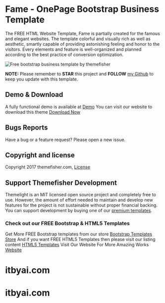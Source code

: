 # Fame - OnePage Bootstrap Business Template

The FREE HTML Website Template, Fame is partially created for the famous and elegant websites. The template colorful and visually rich as well as aesthetic, smartly capable of providing astonishing feeling and honor to the visitors. Every elements and feature is well-organized and planned according to the best practice of conversion optimization.

<img src="https://cloud.githubusercontent.com/assets/10640964/24956470/99336e68-1fa9-11e7-9f37-a04bd0cbde87.jpg" alt="Free bootstrap business template by themefisher">

**NOTE:** Please remember to **STAR** this project and **FOLLOW** [my Github](https://github.com/themefisher) to keep you update with this template.

## Demo & Download 

A fully functional demo is available at <a href="http://demo.themefisher.com/demos/?theme=fame">Demo</a>
You can visit our website to download this theme <a href="https://themefisher.com/products/fame-free-html-website-template/">Download Now</a>
 


## Bugs Reports

Have a bug or a feature request? Please open a new issue.

## Copyright and license

Copyright 2017 themefisher.com, <a target="_blank" href="https://themefisher.com/license">License</a>

## Support Themefisher Development
Themelight is an MIT licensed open source project and completely free to use. However, the amount of effort needed to maintain and develop new features for the project is not sustainable without proper financial backing. You can support development by buying one of our [premium templates](https://themefisher.com/premium-templates/).


### Check out our FREE Bootstrap & HTML5 Templates
Get More FREE Bootstrap templates from our store <a href="https://themefisher.com/free-bootstrap-templates">Bootstrap Templates Store</a>
And if you want FREE HTML5 Templates then please visit our listing content <a href="https://themefisher.com/best-free-html5-templates-2016/">HTML5 Templates</a>
Visit Our Website For More Amazing Works
<a href="https://themefisher.com">Website</a>
# itbyai.com
# itbyai.com
